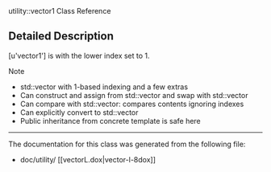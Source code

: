 <!-- --- title: Classutility 1 1Vector1 -->utility::vector1 Class Reference

Detailed Description
--------------------

[u'vector1'] is <vectorL> with the lower index set to 1.

 Note   
-   std::vector with 1-based indexing and a few extras
-   Can construct and assign from std::vector and swap with std::vector
-   Can compare with std::vector: compares contents ignoring indexes
-   Can explicitly convert to std::vector
-   Public inheritance from concrete <vectorL> template is safe here

* * * * *

The documentation for this class was generated from the following file:

-   doc/utility/ [[vectorL.dox|vector-l-8dox]]

